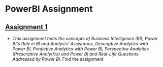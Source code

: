 # PowerBI Assignment

## [Assignment 1](https://github.com/arunk7033/PowerBI-Assignment/blob/main/Assignment_1.ipynb)
   - *This assignment tests the concepts of Business Intelligence (BI), Power BI's Role in BI and Analysts' Assistance, Descriptive Analytics with Power BI, Predictive Analytics with Power BI, Perspective Analytics (Prescriptive Analytics) and Power BI and Real-Life Questions Addressed by Power BI.*
Find the assignment 
